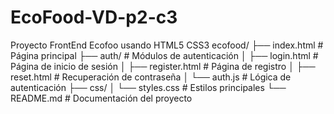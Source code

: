 # EcoFood-VD-p2-c3
Proyecto FrontEnd Ecofoo usando HTML5 CSS3
ecofood/
├── index.html          # Página principal
├── auth/               # Módulos de autenticación
│   ├── login.html      # Página de inicio de sesión
│   ├── register.html   # Página de registro
│   ├── reset.html      # Recuperación de contraseña
│   └── auth.js         # Lógica de autenticación
├── css/
│   └── styles.css      # Estilos principales
└── README.md           # Documentación del proyecto
